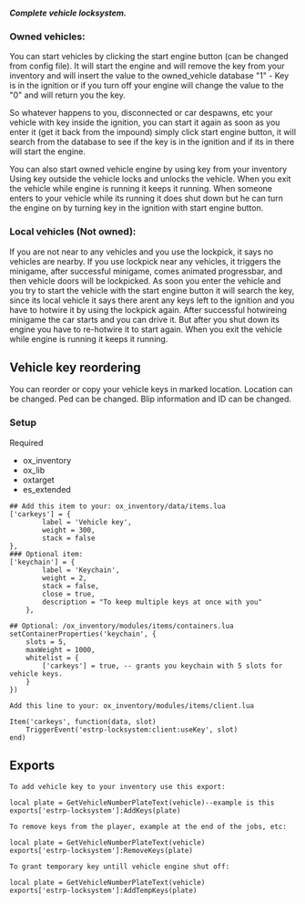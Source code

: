 ##### Complete vehicle locksystem.

### Owned vehicles:
You can start vehicles by clicking the start engine button (can be changed from config file). It will start the engine and will remove the key from your inventory and will insert the value to the owned_vehicle database "1" - Key is in the ignition or if you turn off your engine will change the value to the "0" and will return you the key.

So whatever happens to you, disconnected or car despawns, etc your vehicle with key inside the ignition, you can start it again as soon as you enter it (get it back from  the impound) simply click start engine button, it will search from the database to see if the key is in the ignition and if its in there will start the engine.

You can also start owned vehicle engine by using key from your inventory
Using key outside the vehicle locks and unlocks the vehicle.
When you exit  the vehicle while engine is running it keeps it running.
When someone enters to your vehicle while its running it does shut down but he can turn the engine on by turning key in the ignition with start engine button.

### Local vehicles (Not owned):
If you are not near to any vehicles and you use the lockpick, it says no vehicles are nearby.
If you use lockpick near any vehicles, it triggers the minigame, after successful minigame, comes animated progressbar, and then vehicle doors will be lockpicked.
As soon you enter the vehicle and you try to start the vehicle with the start engine button it will search the key, since its local vehicle it says there arent any keys left to the ignition and you have to hotwire it by using the lockpick again.
After successful hotwireing minigame the car starts and you can drive it. But after you shut down its engine you have to re-hotwire it to start again.
When you exit  the vehicle while engine is running it keeps it running.

## Vehicle key reordering
You can reorder or copy your vehicle keys in marked location.
Location can be changed.
Ped can be changed.
Blip information and ID can be changed.


### Setup
Required 
- ox_inventory
- ox_lib
- oxtarget
- es_extended
```
## Add this item to your: ox_inventory/data/items.lua
['carkeys'] = {
		label = 'Vehicle key',
		weight = 300,
		stack = false
},
### Optional item:
['keychain'] = {
		label = 'Keychain',
		weight = 2,
		stack = false,
		close = true,
		description = "To keep multiple keys at once with you"
	},

## Optional: /ox_inventory/modules/items/containers.lua
setContainerProperties('keychain', {
	slots = 5,
	maxWeight = 1000,
	whitelist = {
		['carkeys'] = true, -- grants you keychain with 5 slots for vehicle keys.
	}
})

Add this line to your: ox_inventory/modules/items/client.lua

Item('carkeys', function(data, slot)
	TriggerEvent('estrp-locksystem:client:useKey', slot)
end)
```
 

 ## Exports
 ```
To add vehicle key to your inventory use this export:

local plate = GetVehicleNumberPlateText(vehicle)--example is this
exports['estrp-locksystem']:AddKeys(plate)

To remove keys from the player, example at the end of the jobs, etc:

local plate = GetVehicleNumberPlateText(vehicle)
exports['estrp-locksystem']:RemoveKeys(plate)

To grant temporary key untill vehicle engine shut off:

local plate = GetVehicleNumberPlateText(vehicle)
exports['estrp-locksystem']:AddTempKeys(plate)
```


